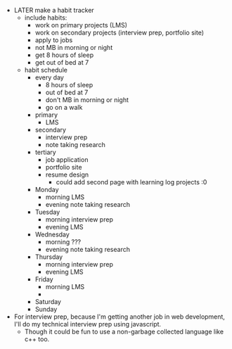 - LATER make a habit tracker
	- include habits:
		- work on primary projects (LMS)
		- work on secondary projects (interview prep, portfolio site)
		- apply to jobs
		- not MB in morning or night
		- get 8 hours of sleep
		- get out of bed at 7
	- habit schedule
		- every day
			- 8 hours of sleep
			- out of bed at 7
			- don't MB in morning or night
			- go on a walk
		- primary
			- LMS
		- secondary
			- interview prep
			- note taking research
		- tertiary
			- job application
			- portfolio site
			- resume design
				- could add second page with learning log projects :0
		- Monday
			- morning LMS
			- evening note taking research
		- Tuesday
			- morning interview prep
			- evening LMS
		- Wednesday
			- morning ???
			- evening note taking research
		- Thursday
			- morning interview prep
			- evening LMS
		- Friday
			- morning LMS
			-
		- Saturday
		- Sunday
- For interview prep, because I'm getting another job in web development, I'll do my technical interview prep using javascript.
	- Though it could be fun to use a non-garbage collected language like c++ too.